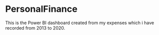 # PersonalFinance

This is the Power BI dashboard created from my expenses which i have recorded from 2013 to 2020.
